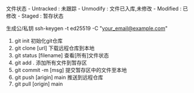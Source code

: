 文件状态
	- Untracked : 未跟踪
	- Unmodify : 文件已入库,未修改
	- Modified : 已修改
	- Staged : 暂存状态

生成公/私钥
	ssh-keygen -t ed25519 -C "your_email@example.com"


1. git init
	初始化git仓库
2. git clone [url]
	下载远程仓库到本地
3. git status [filename]
	查看[所有]文件状态
4. git add .
	添加所有文件到暂存区
5. git commit -m [msg]
	提交暂存区中的文件至本地
6. git push [arigin] main
	推送到远程仓库
7. git pull [origin] main
	
